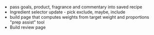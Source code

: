 - pass goals, product, fragrance and commentary into saved recipe
- Ingredient selector update - pick exclude, maybe, include
- build page that computes weights from target weight and proportions "prep assist" tool
- Build review page
